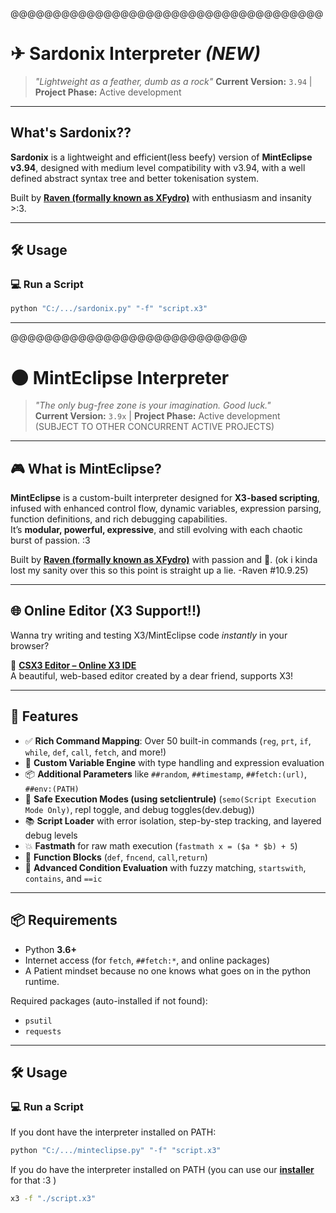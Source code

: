 @@@@@@@@@@@@@@@@@@@@@@@@@@@@@@@@@@@@@
# ✈ Sardonix Interpreter ***(NEW)***
> *"Lightweight as a feather, dumb as a rock"*
> **Current Version:** `3.94` | **Project Phase:** Active development

---

## What's Sardonix??

**Sardonix** is a lightweight and efficient(less beefy) version of **MintEclipse v3.94**, designed with medium level compatibility with v3.94, with a well defined abstract syntax tree and better tokenisation system.

Built by **[Raven (formally known as XFydro)](https://x3documentation.neocities.org/developer)** with enthusiasm and insanity >:3.

---
## 🛠️ Usage

### 💻 Run a Script
```bash
python "C:/.../sardonix.py" "-f" "script.x3"
```

---
@@@@@@@@@@@@@@@@@@@@@@@@@@@@
# 🌑 MintEclipse Interpreter

> *"The only bug-free zone is your imagination. Good luck."*  
> **Current Version:** `3.9x` | **Project Phase:** Active development (SUBJECT TO OTHER CONCURRENT ACTIVE PROJECTS)

---

## 🎮 What is MintEclipse?

**MintEclipse** is a custom-built interpreter designed for **X3-based scripting**, infused with enhanced control flow, dynamic variables, expression parsing, function definitions, and rich debugging capabilities.  
It’s **modular, powerful, expressive**, and still evolving with each chaotic burst of passion. :3

Built by **[Raven (formally known as XFydro)](https://x3documentation.neocities.org/developer)** with passion and 💖. (ok i kinda lost my sanity over this so this point is straight up a lie. -Raven #10.9.25)

---

## 🌐 Online Editor (X3 Support!!)

Wanna try writing and testing X3/MintEclipse code *instantly* in your browser?

🧪 **[CSX3 Editor – Online X3 IDE](https://csx3-beta.netlify.app/)**  
A beautiful, web-based editor created by a dear friend, supports X3!

---

## 🧩 Features

- ✅ **Rich Command Mapping**: Over 50 built-in commands (`reg`, `prt`, `if`, `while`, `def`, `call`, `fetch`, and more!)
- 🔣 **Custom Variable Engine** with type handling and expression evaluation
- 📦 **Additional Parameters** like `##random`, `##timestamp`, `##fetch:(url)`, `##env:(PATH)`
- 🔐 **Safe Execution Modes (using setclientrule)** (`semo(Script Execution Mode Only)`, repl toggle, and debug toggles(dev.debug))
- 📚 **Script Loader** with error isolation, step-by-step tracking, and layered debug levels
- 💥 **Fastmath** for raw math execution (`fastmath x = ($a * $b) + 5`)
- 📜 **Function Blocks** (`def`, `fncend`, `call`,`return`)
- 🧠 **Advanced Condition Evaluation** with fuzzy matching, `startswith`, `contains`, and `==ic`

---

## 📦 Requirements

- Python **3.6+**
- Internet access (for `fetch`, `##fetch:*`, and online packages)
- A Patient mindset because no one knows what goes on in the python runtime.

Required packages (auto-installed if not found):
- `psutil`
- `requests`

---

## 🛠️ Usage

### 💻 Run a Script
If you dont have the interpreter installed on PATH:
```bash
python "C:/.../minteclipse.py" "-f" "script.x3"
```
If you do have the interpreter installed on PATH (you can use our **[installer](https://github.com/XFydro/x3/blob/installer1.2/interpreter.py)** for that :3 )
```bash
x3 -f "./script.x3"
```
